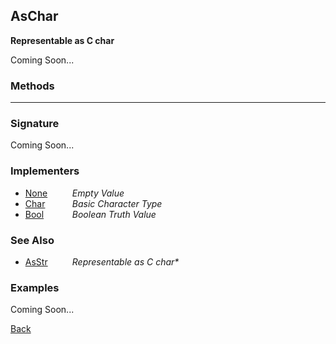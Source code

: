 AsChar
------
__Representable as C char__

Coming Soon...


### Methods

-------------------------------


### Signature


Coming Soon...


### Implementers

* <span style="width:75px; float:left;">[None](none)</span> _Empty Value_
* <span style="width:75px; float:left;">[Char](char)</span> _Basic Character Type_
* <span style="width:75px; float:left;">[Bool](bool)</span> _Boolean Truth Value_


### See Also

* <span style="width:75px; float:left;">[AsStr](asstr)</span> _Representable as C char*_


### Examples

Coming Soon...

[Back](/documentation)
